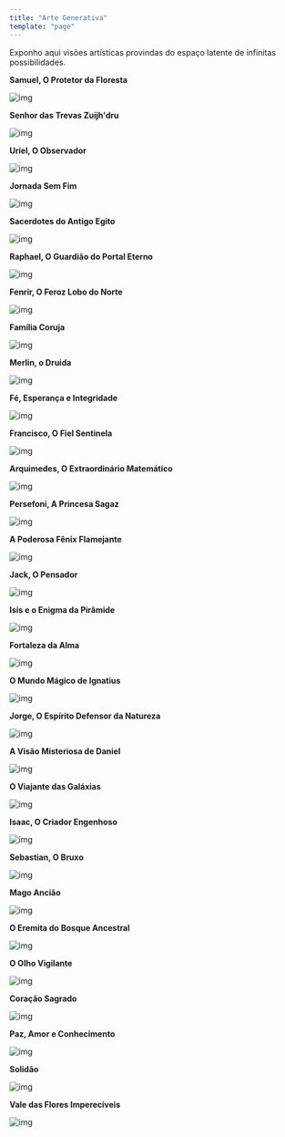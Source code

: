 ```yaml
---
title: "Arte Generativa"
template: "page"
---
```


Exponho aqui visões artísticas provindas do espaço latente de infinitas possibilidades.

<b>Samuel, O Protetor da Floresta</b>

![img](https://raw.githubusercontent.com/the-akira/akirablog/master/static/aiart/bird.jpeg)

<b>Senhor das Trevas Zuijh'dru</b>

![img](https://raw.githubusercontent.com/the-akira/akirablog/master/static/aiart/beast.jpeg)

<b>Uriel, O Observador</b>

![img](https://raw.githubusercontent.com/the-akira/akirablog/master/static/aiart/cat.jpeg)

<b>Jornada Sem Fim</b>

![img](https://raw.githubusercontent.com/the-akira/akirablog/master/static/aiart/journey.jpeg)

<b>Sacerdotes do Antigo Egito</b>

![img](https://raw.githubusercontent.com/the-akira/akirablog/master/static/aiart/egypt.jpeg)

<b>Raphael, O Guardião do Portal Eterno</b>

![img](https://raw.githubusercontent.com/the-akira/akirablog/master/static/aiart/portal.jpeg)

<b>Fenrir, O Feroz Lobo do Norte</b>

![img](https://raw.githubusercontent.com/the-akira/akirablog/master/static/aiart/fenrir.jpeg)

<b>Família Coruja</b>

![img](https://raw.githubusercontent.com/the-akira/akirablog/master/static/aiart/forest.jpeg)

<b>Merlin, o Druida</b>

![img](https://raw.githubusercontent.com/the-akira/akirablog/master/static/aiart/merlin.jpeg)

<b>Fé, Esperança e Integridade</b>

![img](https://raw.githubusercontent.com/the-akira/akirablog/master/static/aiart/occult.jpeg)

<b>Francisco, O Fiel Sentinela</b>

![img](https://raw.githubusercontent.com/the-akira/akirablog/master/static/aiart/eagle.jpeg)

<b>Arquimedes, O Extraordinário Matemático</b>

![img](https://raw.githubusercontent.com/the-akira/akirablog/master/static/aiart/mathematician.jpeg)

<b>Persefoni, A Princesa Sagaz</b>

![img](https://raw.githubusercontent.com/the-akira/akirablog/master/static/aiart/persefoni.jpeg)

<b>A Poderosa Fênix Flamejante</b>

![img](https://raw.githubusercontent.com/the-akira/akirablog/master/static/aiart/phoenix.jpeg)

<b>Jack, O Pensador</b>

![img](https://raw.githubusercontent.com/the-akira/akirablog/master/static/aiart/rabbit.jpeg)

<b>Isis e o Enigma da Pirâmide</b>

![img](https://raw.githubusercontent.com/the-akira/akirablog/master/static/aiart/isis.jpeg)

<b>Fortaleza da Alma</b>

![img](https://raw.githubusercontent.com/the-akira/akirablog/master/static/aiart/keep.jpeg)

<b>O Mundo Mágico de Ignatius</b>

![img](https://raw.githubusercontent.com/the-akira/akirablog/master/static/aiart/skeleton.jpeg)

<b>Jorge, O Espírito Defensor da Natureza</b>

![img](https://raw.githubusercontent.com/the-akira/akirablog/master/static/aiart/spirit.jpeg)

<b>A Visão Misteriosa de Daniel</b>

![img](https://raw.githubusercontent.com/the-akira/akirablog/master/static/aiart/swan.jpeg)

<b>O Viajante das Galáxias</b>

![img](https://raw.githubusercontent.com/the-akira/akirablog/master/static/aiart/traveler.jpeg)

<b>Isaac, O Criador Engenhoso</b>

![img](https://raw.githubusercontent.com/the-akira/akirablog/master/static/aiart/unicorn.jpeg)

<b>Sebastian, O Bruxo</b>

![img](https://raw.githubusercontent.com/the-akira/akirablog/master/static/aiart/wizard.jpeg)

<b>Mago Ancião</b>

![img](https://raw.githubusercontent.com/the-akira/akirablog/master/static/aiart/mage.jpeg)

<b>O Eremita do Bosque Ancestral</b>

![img](https://raw.githubusercontent.com/the-akira/akirablog/master/static/aiart/dungeon.jpeg)

<b>O Olho Vigilante</b>

![img](https://raw.githubusercontent.com/the-akira/akirablog/master/static/aiart/eye.jpeg)

<b>Coração Sagrado</b>

![img](https://raw.githubusercontent.com/the-akira/akirablog/master/static/aiart/heart.jpeg)

<b>Paz, Amor e Conhecimento</b>

![img](https://raw.githubusercontent.com/the-akira/akirablog/master/static/aiart/knowledge.jpeg)

<b>Solidão</b>

![img](https://raw.githubusercontent.com/the-akira/akirablog/master/static/aiart/loneliness.jpeg)

<b>Vale das Flores Imperecíveis</b>

![img](https://raw.githubusercontent.com/the-akira/akirablog/master/static/aiart/valley.jpeg)
